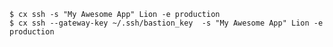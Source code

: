 <!-- usedin: [ _includes/_inlines/Toolbelt/common/ssh/ssh_example-v1.md] -->

```
$ cx ssh -s "My Awesome App" Lion -e production
$ cx ssh --gateway-key ~/.ssh/bastion_key  -s "My Awesome App" Lion -e production
```
